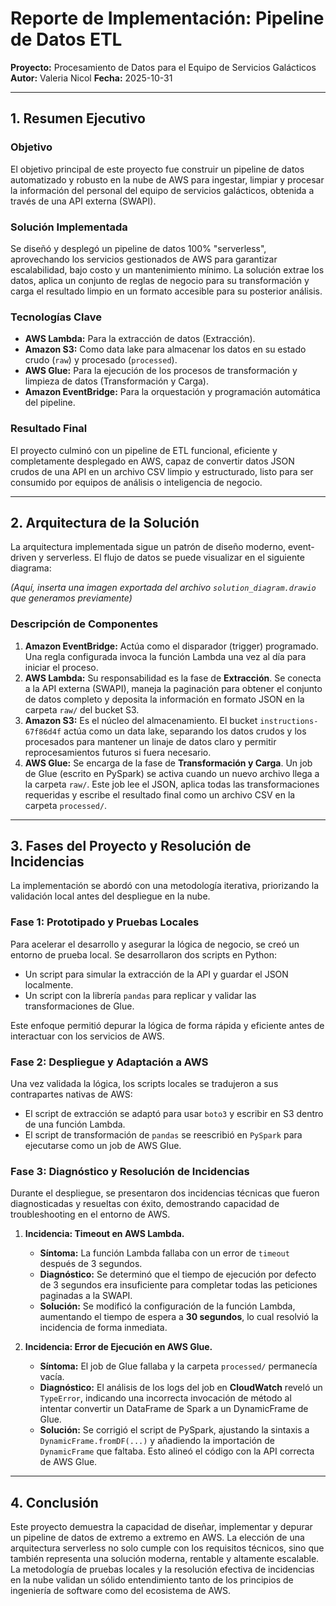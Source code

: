 
# Reporte de Implementación: Pipeline de Datos ETL

**Proyecto:** Procesamiento de Datos para el Equipo de Servicios Galácticos
**Autor:** Valeria Nicol
**Fecha:** 2025-10-31

---

## 1. Resumen Ejecutivo

### Objetivo
El objetivo principal de este proyecto fue construir un pipeline de datos automatizado y robusto en la nube de AWS para ingestar, limpiar y procesar la información del personal del equipo de servicios galácticos, obtenida a través de una API externa (SWAPI).

### Solución Implementada
Se diseñó y desplegó un pipeline de datos 100% "serverless", aprovechando los servicios gestionados de AWS para garantizar escalabilidad, bajo costo y un mantenimiento mínimo. La solución extrae los datos, aplica un conjunto de reglas de negocio para su transformación y carga el resultado limpio en un formato accesible para su posterior análisis.

### Tecnologías Clave
- **AWS Lambda:** Para la extracción de datos (Extracción).
- **Amazon S3:** Como data lake para almacenar los datos en su estado crudo (`raw`) y procesado (`processed`).
- **AWS Glue:** Para la ejecución de los procesos de transformación y limpieza de datos (Transformación y Carga).
- **Amazon EventBridge:** Para la orquestación y programación automática del pipeline.

### Resultado Final
El proyecto culminó con un pipeline de ETL funcional, eficiente y completamente desplegado en AWS, capaz de convertir datos JSON crudos de una API en un archivo CSV limpio y estructurado, listo para ser consumido por equipos de análisis o inteligencia de negocio.

---

## 2. Arquitectura de la Solución

La arquitectura implementada sigue un patrón de diseño moderno, event-driven y serverless. El flujo de datos se puede visualizar en el siguiente diagrama:

*(Aquí, inserta una imagen exportada del archivo `solution_diagram.drawio` que generamos previamente)*

### Descripción de Componentes
1.  **Amazon EventBridge:** Actúa como el disparador (trigger) programado. Una regla configurada invoca la función Lambda una vez al día para iniciar el proceso.
2.  **AWS Lambda:** Su responsabilidad es la fase de **Extracción**. Se conecta a la API externa (SWAPI), maneja la paginación para obtener el conjunto de datos completo y deposita la información en formato JSON en la carpeta `raw/` del bucket S3.
3.  **Amazon S3:** Es el núcleo del almacenamiento. El bucket `instructions-67f86d4f` actúa como un data lake, separando los datos crudos y los procesados para mantener un linaje de datos claro y permitir reprocesamientos futuros si fuera necesario.
4.  **AWS Glue:** Se encarga de la fase de **Transformación y Carga**. Un job de Glue (escrito en PySpark) se activa cuando un nuevo archivo llega a la carpeta `raw/`. Este job lee el JSON, aplica todas las transformaciones requeridas y escribe el resultado final como un archivo CSV en la carpeta `processed/`.

---

## 3. Fases del Proyecto y Resolución de Incidencias

La implementación se abordó con una metodología iterativa, priorizando la validación local antes del despliegue en la nube.

### Fase 1: Prototipado y Pruebas Locales
Para acelerar el desarrollo y asegurar la lógica de negocio, se creó un entorno de prueba local. Se desarrollaron dos scripts en Python:
- Un script para simular la extracción de la API y guardar el JSON localmente.
- Un script con la librería `pandas` para replicar y validar las transformaciones de Glue. 

Este enfoque permitió depurar la lógica de forma rápida y eficiente antes de interactuar con los servicios de AWS.

### Fase 2: Despliegue y Adaptación a AWS
Una vez validada la lógica, los scripts locales se tradujeron a sus contrapartes nativas de AWS:
- El script de extracción se adaptó para usar `boto3` y escribir en S3 dentro de una función Lambda.
- El script de transformación de `pandas` se reescribió en `PySpark` para ejecutarse como un job de AWS Glue.

### Fase 3: Diagnóstico y Resolución de Incidencias
Durante el despliegue, se presentaron dos incidencias técnicas que fueron diagnosticadas y resueltas con éxito, demostrando capacidad de troubleshooting en el entorno de AWS.

1.  **Incidencia: Timeout en AWS Lambda.**
    *   **Síntoma:** La función Lambda fallaba con un error de `timeout` después de 3 segundos.
    *   **Diagnóstico:** Se determinó que el tiempo de ejecución por defecto de 3 segundos era insuficiente para completar todas las peticiones paginadas a la SWAPI.
    *   **Solución:** Se modificó la configuración de la función Lambda, aumentando el tiempo de espera a **30 segundos**, lo cual resolvió la incidencia de forma inmediata.

2.  **Incidencia: Error de Ejecución en AWS Glue.**
    *   **Síntoma:** El job de Glue fallaba y la carpeta `processed/` permanecía vacía.
    *   **Diagnóstico:** El análisis de los logs del job en **CloudWatch** reveló un `TypeError`, indicando una incorrecta invocación de método al intentar convertir un DataFrame de Spark a un DynamicFrame de Glue.
    *   **Solución:** Se corrigió el script de PySpark, ajustando la sintaxis a `DynamicFrame.fromDF(...)` y añadiendo la importación de `DynamicFrame` que faltaba. Esto alineó el código con la API correcta de AWS Glue.

---

## 4. Conclusión

Este proyecto demuestra la capacidad de diseñar, implementar y depurar un pipeline de datos de extremo a extremo en AWS. La elección de una arquitectura serverless no solo cumple con los requisitos técnicos, sino que también representa una solución moderna, rentable y altamente escalable. La metodología de pruebas locales y la resolución efectiva de incidencias en la nube validan un sólido entendimiento tanto de los principios de ingeniería de software como del ecosistema de AWS.
